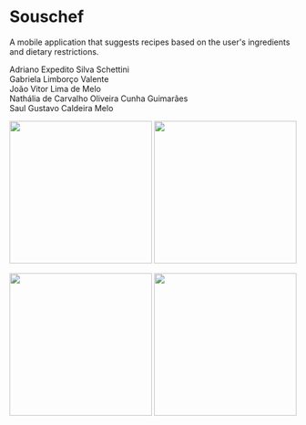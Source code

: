 # Souschef
A mobile application that suggests recipes based on the user's ingredients and dietary restrictions.

Adriano Expedito Silva Schettini			
Gabriela Limborço Valente			
João Vitor Lima de Melo			
Nathália de Carvalho Oliveira Cunha Guimarães			
Saul Gustavo Caldeira Melo



<p float="left">
  <img width="250" src="https://github.com/jvlm/Souschef/assets/91549016/6aecadb2-3ca1-4287-b323-d2f02c9702d8">
  <img width="250" src="https://github.com/jvlm/Souschef/assets/91549016/76d1a8c2-4828-4f39-9890-8aada2df1880">
</p>

<p float="left">
  <img width="250" src="https://github.com/jvlm/Souschef/assets/91549016/7eb6d983-28c8-4427-8f5c-8c53a757b3f2">
  <img width="250" src="https://github.com/jvlm/Souschef/assets/91549016/982a1ab3-161c-4aef-a29d-601e029445d2">
</p>
